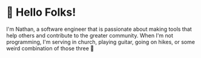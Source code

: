 # 👋 Hello Folks!

I'm Nathan, a software engineer that is passionate about making tools that help others and contribute to the greater community. When I'm not programming, I'm serving in church, playing guitar, going on hikes, or some weird combination of those three 🎸
